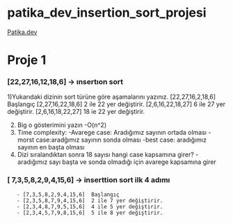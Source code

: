 # patika_dev_insertion_sort_projesi

[Patika.dev](https://www.patika.dev/tr)

# Proje 1 
   ###  [22,27,16,12,18,6] -> ınsertıon sort

 1)Yukarıdaki dizinin sort türüne göre aşamalarını yazınız.
    [22,27,16,2,18,6]  Başlangıç
    [2,27,16,22,18,6]  2 ile 22 yer değiştirir.
    [2,6,16,22,18,27]  6 ile 27 yer değiştirir.
    [2,6,16,18,22,27]  18 ie 22 yer değiştirir.
    
  2) Big o gösterimini yazın
    -O(n^2)
  3) Time complexity:
    -Avarege case: Aradığımız sayının ortada olması
    -morst case:aradğımız sayının sonda olması
    -best case: aradığımız sayının en başta olması
  4) Dizi sıralandıktan sonra 18 sayısı hangi case kapsamına girer?
     -aradığımız sayı başta ve sonda olmadığı için avarege kapsamına girer

  ###  [ 7,3,5,8,2,9,4,15,6] -> inserttion sort ilk 4 adımı
       - [7,3,5,8,2,9,4,15,6]  Başlangıç
       - [2,3,5,8,7,9,4,15,6]  2 ile 7 yer değiştirir.
       - [2,3,4,8,7,9,5,15,6]  4 ile 5 yer değiştirir.
       - [2,3,4,5,7,9,8,15,6]  5 ile 8 yer değiştirir.
